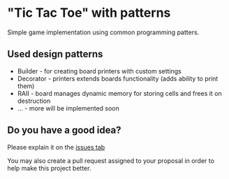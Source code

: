 # "Tic Tac Toe" with patterns

Simple game implementation using common programming patters.

## Used design patterns

* Builder - for creating board printers with custom settings
* Decorator - printers extends boards functionality (adds ability to print them)
* RAII - board manages dynamic memory for storing cells and frees it on destruction
* ... - more will be implemented soon

## Do you have a good idea?

Please explain it on the [issues tab](//github.com/mikhail158/tictactoe-with-patterns/issues)

You may also create a pull request assigned to your proposal in order to help make this project better.
